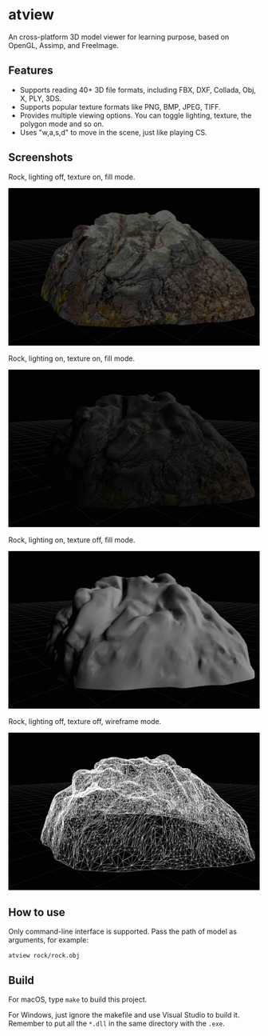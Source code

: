 # atview

An cross-platform 3D model viewer for learning purpose, based on OpenGL, Assimp, and FreeImage.

## Features

* Supports reading 40+ 3D file formats, including FBX, DXF, Collada, Obj, X, PLY, 3DS.
* Supports popular texture formats like PNG, BMP, JPEG, TIFF.
* Provides multiple viewing options. You can toggle lighting, texture, the polygon mode and so on.
* Uses "w,a,s,d" to move in the scene, just like playing CS.

## Screenshots

Rock, lighting off, texture on, fill mode.

![](screenshots/screenshot1.jpg)

Rock, lighting on, texture on, fill mode.

![](screenshots/screenshot2.jpg)

Rock, lighting on, texture off, fill mode.

![](screenshots/screenshot3.jpg)

Rock, lighting off, texture off, wireframe mode.

![](screenshots/screenshot4.jpg)

## How to use

Only command-line interface is supported. Pass the path of model as arguments, for example:

```
atview rock/rock.obj
```

## Build

For macOS, type `make` to build this project.

For Windows, just ignore the makefile and use Visual Studio to build it. Remember to put all the `*.dll` in the same directory with the `.exe`.
